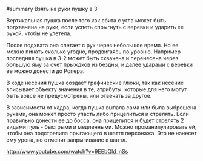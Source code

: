 #summary Взять на руки пушку в 3

Вертикальная пушка после того как сбита с угла может быть подхвачена на руки, если успеть спрыгнуть с веревки и ударить ее рукой, чтобы не улетела.

После подхвата она слетает с рук через небольшое время. Но ее можно пинать сколько угодно, продвигаясь по уровню. Например последняя пушка в 3-2 может быть схвачена и перенесена через большую яму за счет прыждков из бездны, и далее ударами с веревки ее можно донести до Ропера.

В ходе несения пушка создает графические глюки, так как несение вписывает объекту значения в те, атрибуты, которые для него могут быть вовсе не предусмотрены, или отвечать за другое.

В зависимости от кадра, когда пушка выпала сама или была выброшена руками, она может просто упасть либо прицепиться и стрелять. Если правильно донести ее до босса, она прицепится и будет стрелять 2 видами пуль - быстрыми и медленными. Можно проманипулировать ей, чтобы она подстрелила прыгающего в шаттл персонажа. Это не нанесет ему урона, но отменит запрыгивание в шаттл.

http://www.youtube.com/watch?v=9EEbQld_nSs